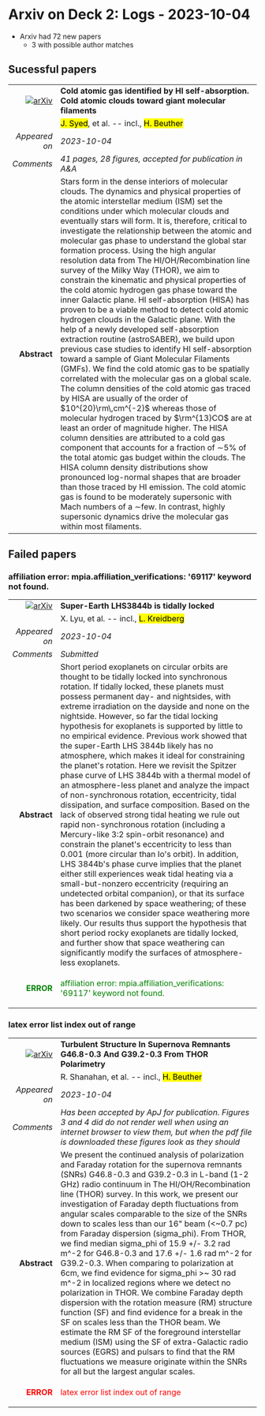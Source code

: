 # Arxiv on Deck 2: Logs - 2023-10-04

* Arxiv had 72 new papers
    * 3 with possible author matches

## Sucessful papers


|||
|---:|:---|
| [![arXiv](https://img.shields.io/badge/arXiv-arXiv:2310.02077-b31b1b.svg)](https://arxiv.org/abs/arXiv:2310.02077) | **Cold atomic gas identified by HI self-absorption. Cold atomic clouds  toward giant molecular filaments**  |
|| <mark>J. Syed</mark>, et al. -- incl., <mark>H. Beuther</mark> |
|*Appeared on*| *2023-10-04*|
|*Comments*| *41 pages, 28 figures, accepted for publication in A&A*|
|**Abstract**| Stars form in the dense interiors of molecular clouds. The dynamics and physical properties of the atomic interstellar medium (ISM) set the conditions under which molecular clouds and eventually stars will form. It is, therefore, critical to investigate the relationship between the atomic and molecular gas phase to understand the global star formation process. Using the high angular resolution data from The HI/OH/Recombination line survey of the Milky Way (THOR), we aim to constrain the kinematic and physical properties of the cold atomic hydrogen gas phase toward the inner Galactic plane. HI self-absorption (HISA) has proven to be a viable method to detect cold atomic hydrogen clouds in the Galactic plane. With the help of a newly developed self-absorption extraction routine (astroSABER), we build upon previous case studies to identify HI self-absorption toward a sample of Giant Molecular Filaments (GMFs). We find the cold atomic gas to be spatially correlated with the molecular gas on a global scale. The column densities of the cold atomic gas traced by HISA are usually of the order of $10^{20}\rm\,cm^{-2}$ whereas those of molecular hydrogen traced by $\rm^{13}CO$ are at least an order of magnitude higher. The HISA column densities are attributed to a cold gas component that accounts for a fraction of $\sim$5% of the total atomic gas budget within the clouds. The HISA column density distributions show pronounced log-normal shapes that are broader than those traced by HI emission. The cold atomic gas is found to be moderately supersonic with Mach numbers of a $\sim$few. In contrast, highly supersonic dynamics drive the molecular gas within most filaments. |

## Failed papers

### affiliation error: mpia.affiliation_verifications: '69117' keyword not found. 


|||
|---:|:---|
| [![arXiv](https://img.shields.io/badge/arXiv-arXiv:2310.01725-b31b1b.svg)](https://arxiv.org/abs/arXiv:2310.01725) | **Super-Earth LHS3844b is tidally locked**  |
|| X. Lyu, et al. -- incl., <mark>L. Kreidberg</mark> |
|*Appeared on*| *2023-10-04*|
|*Comments*| *Submitted*|
|**Abstract**| Short period exoplanets on circular orbits are thought to be tidally locked into synchronous rotation. If tidally locked, these planets must possess permanent day- and nightsides, with extreme irradiation on the dayside and none on the nightside. However, so far the tidal locking hypothesis for exoplanets is supported by little to no empirical evidence. Previous work showed that the super-Earth LHS 3844b likely has no atmosphere, which makes it ideal for constraining the planet's rotation. Here we revisit the Spitzer phase curve of LHS 3844b with a thermal model of an atmosphere-less planet and analyze the impact of non-synchronous rotation, eccentricity, tidal dissipation, and surface composition. Based on the lack of observed strong tidal heating we rule out rapid non-synchronous rotation (including a Mercury-like 3:2 spin-orbit resonance) and constrain the planet's eccentricity to less than 0.001 (more circular than Io's orbit). In addition, LHS 3844b's phase curve implies that the planet either still experiences weak tidal heating via a small-but-nonzero eccentricity (requiring an undetected orbital companion), or that its surface has been darkened by space weathering; of these two scenarios we consider space weathering more likely. Our results thus support the hypothesis that short period rocky exoplanets are tidally locked, and further show that space weathering can significantly modify the surfaces of atmosphere-less exoplanets. |
|<p style="color:green"> **ERROR** </p>| <p style="color:green">affiliation error: mpia.affiliation_verifications: '69117' keyword not found.</p> |

### latex error list index out of range 


|||
|---:|:---|
| [![arXiv](https://img.shields.io/badge/arXiv-arXiv:2310.02213-b31b1b.svg)](https://arxiv.org/abs/arXiv:2310.02213) | **Turbulent Structure In Supernova Remnants G46.8-0.3 And G39.2-0.3 From  THOR Polarimetry**  |
|| R. Shanahan, et al. -- incl., <mark>H. Beuther</mark> |
|*Appeared on*| *2023-10-04*|
|*Comments*| *Has been accepted by ApJ for publication. Figures 3 and 4 did do not render well when using an internet browser to view them, but when the pdf file is downloaded these figures look as they should*|
|**Abstract**| We present the continued analysis of polarization and Faraday rotation for the supernova remnants (SNRs) G46.8-0.3 and G39.2-0.3 in L-band (1-2 GHz) radio continuum in The HI/OH/Recombination line (THOR) survey. In this work, we present our investigation of Faraday depth fluctuations from angular scales comparable to the size of the SNRs down to scales less than our 16" beam (<~0.7 pc) from Faraday dispersion (sigma_phi). From THOR, we find median sigma_phi of 15.9 +/- 3.2 rad m^-2 for G46.8-0.3 and 17.6 +/- 1.6 rad m^-2 for G39.2-0.3. When comparing to polarization at 6cm, we find evidence for sigma_phi >~ 30 rad m^-2 in localized regions where we detect no polarization in THOR. We combine Faraday depth dispersion with the rotation measure (RM) structure function (SF) and find evidence for a break in the SF on scales less than the THOR beam. We estimate the RM SF of the foreground interstellar medium (ISM) using the SF of extra-Galactic radio sources (EGRS) and pulsars to find that the RM fluctuations we measure originate within the SNRs for all but the largest angular scales. |
|<p style="color:red"> **ERROR** </p>| <p style="color:red">latex error list index out of range</p> |

